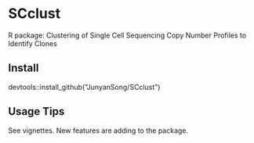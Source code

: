 # SCclust
R package: Clustering of Single Cell Sequencing Copy Number Profiles to Identify Clones

## Install
devtools::install_github("JunyanSong/SCclust")

## Usage Tips 
See vignettes.
New features are adding to the package.
